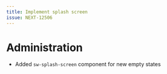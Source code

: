 ```yaml
---
title: Implement splash screen
issue: NEXT-12506
---
```

# Administration
* Added `sw-splash-screen` component for new empty states
